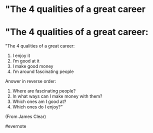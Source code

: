# "The 4 qualities of a great career

# "The 4 qualities of a great career:

"The 4 qualities of a great career:

1. I enjoy it
2. I’m good at it
3. I make good money
4. I’m around fascinating people

Answer in reverse order:

1. Where are fascinating people?
2. In what ways can I make money with them?
3. Which ones am I good at?
4. Which ones do I enjoy?”

(From James Clear)

\#evernote

